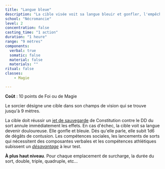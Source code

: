 ```yaml
---
title: "Langue bleue"
description: "La cible visée voit sa langue bleuir et gonfler, l'empêchant de parler"
school: "Nécromancie"
level: 2
concentration: false
casting_time: "1 action"
duration: "1 heure"
range: "9 mètres"
components:
  verbal: true
  somatic: false
  material: false
  materials: ""
ritual: false
classes:
    - Magie

---
```

**Coût** : 10 points de Foi ou de Magie  

Le sorcier désigne une cible dans son champs de vision qui se trouve jusqu'à 9 mètres.  

La cible doit réussir un [jet de sauvegarde](/utiliser-les-caracteristiques/#jets-de-sauvegarde) de Constitution contre le DD du sort annule immédiatement les effets. En cas d'échec, la cible voit sa langue devenir douloureuse. Elle gonfle et bleuie. Dés qu'elle parle, elle subit 1d6 de dégâts de contusion. Les compétences sociales, les lancements de sorts qui nécessitent des composantes verbales et les compétences athlétiques subissent un [_désavantage_](/utiliser-les-caracteristiques/#avantage-et-desavantage) à leur test.

**À plus haut niveau**. Pour chaque emplacement de surcharge, la durée du sort, double, triple, quadruple, etc...  
